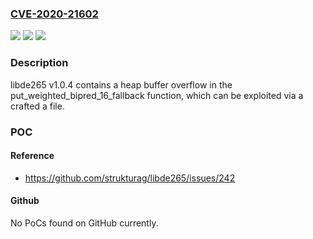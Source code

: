### [CVE-2020-21602](https://cve.mitre.org/cgi-bin/cvename.cgi?name=CVE-2020-21602)
![](https://img.shields.io/static/v1?label=Product&message=n%2Fa&color=blue)
![](https://img.shields.io/static/v1?label=Version&message=n%2Fa&color=blue)
![](https://img.shields.io/static/v1?label=Vulnerability&message=n%2Fa&color=brighgreen)

### Description

libde265 v1.0.4 contains a heap buffer overflow in the put_weighted_bipred_16_fallback function, which can be exploited via a crafted a file.

### POC

#### Reference
- https://github.com/strukturag/libde265/issues/242

#### Github
No PoCs found on GitHub currently.

